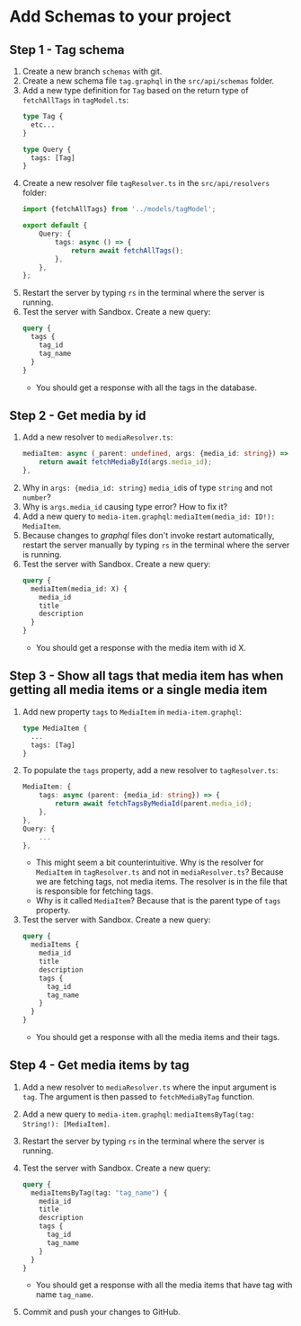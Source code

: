 # Add Schemas to your project

## Step 1 - Tag schema

1. Create a new branch `schemas` with git.
2. Create a new schema file `tag.graphql` in the `src/api/schemas` folder.
3. Add a new type definition for `Tag` based on the return type of `fetchAllTags` in `tagModel.ts`:
    ```graphql
    type Tag {
      etc...
    }

    type Query {
      tags: [Tag]
    }
    ```
4. Create a new resolver file `tagResolver.ts` in the `src/api/resolvers` folder:
    ```typescript
    import {fetchAllTags} from '../models/tagModel';

    export default {
        Query: {
            tags: async () => {
                return await fetchAllTags();
            },
        },
    };
    ```
5. Restart the server by typing `rs` in the terminal where the server is running.
6. Test the server with Sandbox. Create a new query:
    ```graphql
    query {
      tags {
        tag_id
        tag_name
      }
    }
    ```
    - You should get a response with all the tags in the database.

## Step 2 - Get media by id
1. Add a new resolver to `mediaResolver.ts`:
    ```typescript
    mediaItem: async (_parent: undefined, args: {media_id: string}) => {
        return await fetchMediaById(args.media_id);
    },
    ```
2. Why in `args: {media_id: string}` `media_id`is of type `string` and not `number`?
3. Why is `args.media_id` causing type error? How to fix it?
4. Add a new query to `media-item.graphql`: `mediaItem(media_id: ID!): MediaItem`.
5. Because changes to _graphql_ files don't invoke restart automatically, restart the server manually by typing `rs` in the terminal where the server is running.
6. Test the server with Sandbox. Create a new query:
    ```graphql
    query {
      mediaItem(media_id: X) {
        media_id
        title
        description
      }
    }
    ```
    - You should get a response with the media item with id X.

## Step 3 - Show all tags that media item has when getting all media items or a single media item
1. Add new property `tags` to `MediaItem` in `media-item.graphql`:
    ```graphql
    type MediaItem {
      ...
      tags: [Tag]
    }
    ```
2. To populate the `tags` property, add a new resolver to `tagResolver.ts`:
    ```typescript
    MediaItem: {
        tags: async (parent: {media_id: string}) => {
            return await fetchTagsByMediaId(parent.media_id);
        },
    },
    Query: {
        ...
    },
    ```
   - This might seem a bit counterintuitive. Why is the resolver for `MediaItem`  in `tagResolver.ts` and not in `mediaResolver.ts`? Because we are fetching tags, not media items. The resolver is in the file that is responsible for fetching tags. 
   - Why is it called `MediaItem`? Because that is the parent type of `tags` property.
3. Test the server with Sandbox. Create a new query:
    ```graphql
    query {
      mediaItems {
        media_id
        title
        description
        tags {
          tag_id
          tag_name
        }
      }
    }
    ```
    - You should get a response with all the media items and their tags.

## Step 4 - Get media items by tag
1. Add a new resolver to `mediaResolver.ts` where the input argument is `tag`. The argument is then passed to `fetchMediaByTag` function.
2. Add a new query to `media-item.graphql`: `mediaItemsByTag(tag: String!): [MediaItem]`.
3. Restart the server by typing `rs` in the terminal where the server is running.
4. Test the server with Sandbox. Create a new query:
    ```graphql
    query {
      mediaItemsByTag(tag: "tag_name") {
        media_id
        title
        description
        tags {
          tag_id
          tag_name
        }
      }
    }
    ```
    - You should get a response with all the media items that have tag with name `tag_name`.

5. Commit and push your changes to GitHub.



